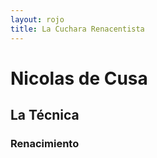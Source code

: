 ```yaml
---
layout: rojo
title: La Cuchara Renacentista
---
```


# Nicolas de Cusa

## La Técnica

### Renacimiento 
